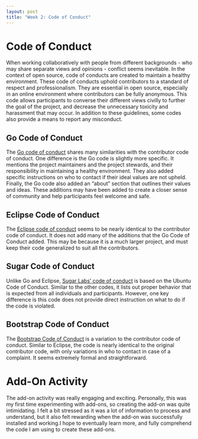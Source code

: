 ```yaml
---
layout: post
title: "Week 2: Code of Conduct"
---
```


# Code of Conduct

When working collaboratively with people from different backgrounds - who may share separate views and opinions - conflict seems inevitable. In the context of open source, code of conducts are created to maintain a healthy environment. These code of conducts uphold contributors to a standard of respect and professionalism. They are essential in open source, especially in an online environment where contributors can be fully anonymous. This code allows participants to converse their different views civilly to further the goal of the project, and decrease the unnecessary toxicity and harassment that may occur. In addition to these guidelines, some codes also provide a means to report any misconduct. 

## Go Code of Conduct
The [Go code of conduct](https://go.dev/conduct) shares many similarities with the contributor code of conduct. One difference is the Go code is slightly more specific. It mentions the project maintainers and the project stewards, and their responsibility in maintaining a healthy environment. They also added specific instructions on who to contact if their ideal values are not upheld. Finally, the Go code also added an “about” section that outlines their values and ideas. These additions may have been added to create a closer sense of community and help participants feel welcome and safe. 

## Eclipse Code of Conduct
The [Eclipse code of conduct](https://www.eclipse.org/org/documents/Community_Code_of_Conduct.php) seems to be nearly identical to the contributor code of conduct. It does not add many of the additions that the Go Code of Conduct added. This may be because it is a much larger project, and must keep their code generalized to suit all the contributors. 

## Sugar Code of Conduct
Unlike Go and Eclipse, [Sugar Labs’ code of conduct](https://wiki.sugarlabs.org/go/Sugar_Labs/Legal/Code_of_Conduct) is based on the Ubuntu Code of Conduct. Similar to the other codes, it lists out proper behavior that is expected from all individuals and participants. However, one key difference is this code does not provide direct instruction on what to do if the code is violated. 

## Bootstrap Code of Conduct
The [Bootstrap Code of Conduct](https://github.com/twbs/bootstrap/blob/main/CODE_OF_CONDUCT.md) is a variation to the contributor code of conduct. Similar to Eclipse, the code is nearly identical to the original contributor code, with only variations in who to contact in case of a complaint. It seems extremely formal and straightforward. 

# Add-On Activity
The add-on activity was really engaging and exciting. Personally, this was my first time experimenting with add-ons, so creating the add-on was quite intimidating. I felt a bit stressed as it was a lot of information to process and understand, but it also felt rewarding when the add-on was successfully installed and working.I hope to eventually learn more, and fully comprehend the code I am using to create these add-ons. 

